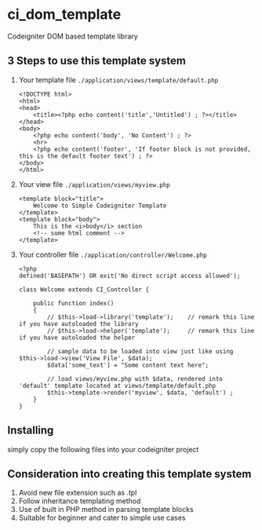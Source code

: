 # ci_dom_template
Codeigniter DOM based template library

## 3 Steps to use this template system

1. Your template file `./application/views/template/default.php`
	```
	<!DOCTYPE html>
	<html>
	<head>
		<title><?php echo content('title','Untitled') ; ?></title>
	</head>
	<body>
		<?php echo content('body', 'No Content') ; ?>
		<hr>
		<?php echo content('footer', 'If footer block is not provided, this is the default footer text') ; ?>
	</body>
	</html>
	```

2. Your view file `./application/views/myview.php`
	```
	<template block="title">
		Welcome to Simple Codeigniter Template
	</template>
	<template block="body">
		This is the <i>body</i> section
		<!-- some html comment -->
	</template>
	```

3. Your controller file `./application/controller/Welcome.php`
	```
	<?php
	defined('BASEPATH') OR exit('No direct script access allowed');

	class Welcome extends CI_Controller {

		public function index()
		{
			// $this->load->library('template');	// remark this line if you have autoloaded the library  
			// $this->load->helper('template');		// remark this line if you have autoloaded the helper

			// sample data to be loaded into view just like using $this->load->view('View File', $data);
			$data['some_text'] = "Some content text here";

			// load views/myview.php with $data, rendered into 'default' template located at views/template/default.php
			$this->template->render('myview', $data, 'default') ;
		}
	}
	```


## Installing
simply copy the following files into your codeigniter project

## Consideration into creating this template system
1. Avoid new file extension such as .tpl
2. Follow inheritance templating method
3. Use of built in PHP method in parsing template blocks
4. Suitable for beginner and cater to simple use cases